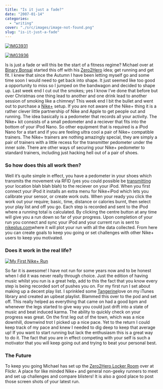 ```yaml
---
title: "Is it just a fade?"
date: "2007-01-14"
categories: 
  - "writing"
cover: "./src/images/image-not-found.png"
slug: "is-it-just-a-fade"
---
```


[![IMG3931](/images/357256010_c4e85f9a4b_m.jpg)](http://www.flickr.com/photos/funkylarma/357256010/)

[![IMG3936](/images/357258741_c8e25584ef_t.jpg)](http://www.flickr.com/photos/funkylarma/357258741/)

Is is just a fade or will this be the start of a fitness regime? Michael over at [Binary Bonsai](http://binarybonsai.com/) started this off with his [Zero2Hero](http://binarybonsai.com/tag/zero2hero) idea; get running and get fit. I knew that since the Autumn I have been letting myself go and some time soon I would need to get back into shape. It just seemed like too good a opportunity to miss so I jumped on the bandwagon and decided to shape up. Last week end I cut out the smokes; yes I know I’ve done that before but over Christmas one thing lead to another and one drink lead to another session of smoking like a chimney! This week end I bit the bullet and went out to purchase a [Nike+](http://www.apple.com/uk/ipod/nike/) setup. If you are not aware of the Nike+ thing it is a rather clever little partnership of Nike and Apple to get people out and running. The idea basically is a pedometer that records all your activity. The Nike+ kit consists of a small pedometer and a reciever that fits into the bottom of your iPod Nano. So other equipment that is required is a iPod Nano for a start and if you are feeling ultra cool a pair of Nike+ compatible trainers. The Nike+ trainers are nothing amazingly special, they are simply a pair of trainers with a little recess for the transmitter pedometer under the inner sole. There are other ways of securing your Nike+ pedometer to standard trainers, including just hacking hell out of a pair of shoes.

### So how does this all work then?

Well it’s quite simple in effect, you have a pedometer in your shoes which transmits the movement via RFID (yes you could possible be [transmitting](http://www.wired.com/news/culture/0,72202-0.html) your location blah blah blah) to the reciever on your iPod. When you first connect your iPod it installs an extra menu for Nike+iPod which lets you calibrate your sensor, or create work outs. When your ready you click the work out your require; basic, time, distance or calories burnt, then select your play list and off you go. Each step is recorded and sent to the iPod where a running total is calculated. By clicking the centre button at any time will give you a run down so far of your progress. Upon completion of your run you connect and sync your iPod and your current run is sent to [nikeplus.com](http://www.nike.com/nikeplus/)where it will plot your run with all the data collected. From here you can create goals to keep you going or set challenges with other Nike+ users to keep you motivated.

### Does it work in the real life?

[![My First Nike+ Run](/images/356163579_4e5249d1c3_m.jpg)](http://www.flickr.com/photos/funkylarma/356163579/)

So far it is awesome! I have not run for some years now and to be honest when I did it was never really through choice. Just the edition of having music whilst you run is a great help, add to this the fact that you know every step is being recorded sort of pushes you on. For my first run I set about making up a decent play list. I sprinkled some [Tangerine](http://www.potionfactory.com/tangerine/)love on my iTunes library and created an upbeat playlist. Blammed this over to the pod and set off. This really helped as everything that came on had a good bpm and whenever the legs started to give way you could just drift into a state of music and beat induced karma. The ability to quickly check on your progress was great. On the first leg out of the town, which was a nice downhill, downwind trot I picked up a nice pace. Yet to the return I could keep track of my pace and knew I needed to dig deep to keep that average up! If you want to start running but lack the enthusiasm this is a great way to do it. The fact that you are in effect competing with your self is such a motivator that you will keep going out and trying to beat your personal best.

### The Future

To keep you going Michael has set up the [Zero2Hero Locker Room](http://www.flickr.com/groups/87184948@N00/) over at Flickr. A place for like minded Nike+ and general non-geeky runners to meet and set up challenges and compare blisters! It is also a good place to post those screen shots of your latest run.
